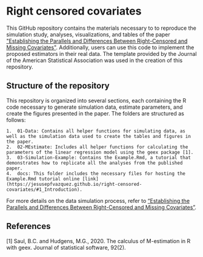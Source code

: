 Right censored covariates
================

This GitHub repository contains the materials necessary to 
to reproduce the simulation study, analyses, visualizations, and
tables of the paper ["Establishing the Parallels and Differences Between 
Right-Censored and Missing Covariates"](google.com). Additionally, users can use this code to implement the proposed estimators in their real data. The template provided by the Journal of the 
American Statistical Association was used in the creation of this repository.

## Structure of the repository

This repository is organized into several sections, each containing the R code necessary to generate simulation data, estimate parameters, and create the figures presented in the paper. The folders are structured as follows:

	1.	01-Data: Contains all helper functions for simulating data, as well as the simulation data used to create the tables and figures in the paper.
	2.	02-MEstimate: Includes all helper functions for calculating the parameters of the linear regression model using the geex package [1].
	3.	03-Simulation-Example: Contains the Example.Rmd, a tutorial that demonstrates how to replicate all the analyses from the published paper.
	4.	docs: This folder includes the necessary files for hosting the Example.Rmd tutorial online [link](https://jesusepfvazquez.github.io/right-censored-covariates/#1_Introduction).

For more details on the data simulation process, refer to [“Establishing the Parallels and Differences Between Right-Censored and Missing Covariates”](google).

## References

[1] Saul, B.C. and Hudgens, M.G., 2020. The calculus of M-estimation in R with geex. Journal of statistical software, 92(2).
